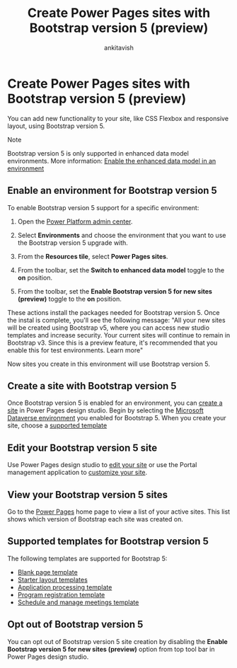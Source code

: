 ﻿---
title: Create Power Pages sites with Bootstrap version 5 (preview)
description: Learn how to create Power Pages sites with Bootstrap version 5.
author: ankitavish 
ms.topic: conceptual
ms.custom: 
ms.date: 09/11/2023
ms.subservice:
ms.author: avishwakarma 
ms.reviewer: kkendrick
contributors:
    - ProfessorKendrick
---

# Create Power Pages sites with Bootstrap version 5 (preview)

You can add new functionality to your site, like CSS Flexbox and responsive layout, using Bootstrap version 5.

>[!NOTE]
> Bootstrap version 5 is only supported in enhanced data model environments. More information: [Enable the enhanced data model in an environment](https://learn.microsoft.com/power-pages/admin/enhanced-data-model#enable-the-enhanced-data-model-in-an-environment)

## Enable an environment for Bootstrap version 5

To enable Bootstrap version 5 support for a specific environment:

1. Open the [Power Platform admin center](https://admin.powerplatform.microsoft.com/).

1. Select **Environments** and choose the environment that you want to use the Bootstrap version 5 upgrade with.

1. From the **Resources tile**, select **Power Pages sites**.

1. From the toolbar, set the **Switch to enhanced data model** toggle to the **on** position.

1. From the toolbar, set the **Enable Bootstrap version 5 for new sites (preview)** toggle to the **on** position. 

These actions install the packages needed for Bootstrap version 5. Once the instal is complete, you'll see the following message: "All your new sites will be created using Bootstrap v5, where you can access new studio templates and increase security. Your current sites will continue to remain in Bootstrap v3. Since this is a preview feature, it's recommended that you enable this for test environments. Learn more"

Now sites you create in this environment will use Bootstrap version 5.

## Create a site with Bootstrap version 5

Once Bootstrap version 5 is enabled for an environment, you can [create a site](create-manage.md) in Power Pages design studio. Begin by selecting the [Microsoft Dataverse environment](/power-platform/admin/environments-overview) you enabled for Bootstrap 5. When you create your site, choose a [supported template](#supported-templates-for-bootstrap-version-5)

## Edit your Bootstrap version 5 site

Use Power Pages design studio to [edit your site](customize-pages.md) or use the Portal management application to [customize your site](../configure/bootstrap-overview.md#customize-bootstrap).

## View your Bootstrap version 5 sites

Go to the [Power Pages](https://make.powerpages.microsoft.com/) home page to view a list of your active sites. This list shows which version of Bootstrap each site was created on.

## Supported templates for Bootstrap version 5

The following templates are supported for Bootstrap 5:

- [Blank page template](../templates/blank.md)
- [Starter layout templates](../templates/starter-layout.md)
- [Application processing template](../templates/building-permit.md)
- [Program registration template](../templates/after-school.md)
- [Schedule and manage meetings template](../templates/book-a-meeting.md)

## Opt out of Bootstrap version 5

You can opt out of Bootstrap version 5 site creation by disabling the **Enable Bootstrap version 5 for new sites (preview)** option from top tool bar in Power Pages design studio.

